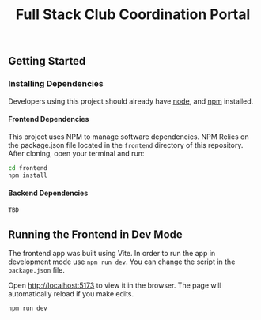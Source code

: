 <div align="center">

# Full Stack Club Coordination Portal
<br/>
</div>

## Getting Started

### Installing Dependencies
Developers using this project should already have [node](https://nodejs.org/en/download/), and [npm](https://www.npmjs.com/get-npm) installed.

#### Frontend Dependencies

This project uses NPM to manage software dependencies. NPM Relies on the package.json file located in the `frontend` directory of this repository. After cloning, open your terminal and run:

```bash
cd frontend
npm install
```

#### Backend Dependencies

```bash
TBD
```

## Running the Frontend in Dev Mode

The frontend app was built using Vite. In order to run the app in development mode use ```npm run dev```. You can change the script in the ```package.json``` file.

Open [http://localhost:5173](http://localhost:5173) to view it in the browser. The page will automatically reload if you make edits.<br>

```bash
npm run dev
```
